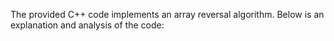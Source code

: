 The provided C++ code implements an array reversal algorithm. Below is an explanation and analysis of the code:
